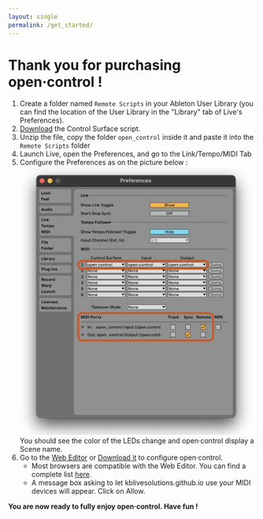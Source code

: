 ```yaml
---
layout: single
permalink: /get_started/
---
```

<!-- # <span class="bis"> Videos</span> -->

# Thank you for purchasing open·control !

1. Create a folder named `Remote Scripts` in your Ableton User Library (you can find the location of the User Library in the "Library" tab of Live's Preferences).
2. [Download](https://github.com/KBLiveSolutions/open.control-Remote-Script/archive/refs/heads/main.zip) the Control Surface script.
3. Unzip the file, copy the folder `open_control` inside it and paste it into the `Remote Scripts` folder
4. Launch Live, open the Preferences, and go to the Link/Tempo/MIDI Tab
5. Configure the Preferences as on the picture below :
![Preferences](../assets/images/opencontrol_preferences.jpg)
You should see the color of the LEDs change and open·control display a Scene name.
6. Go to the <a href="https://kblivesolutions.github.io/open.control-editor/" target=_blank>Web Editor</a> or [Download it](https://github.com/KBLiveSolutions/open.control-editor/archive/refs/heads/main.zip) to configure open·control.  
    - Most browsers are compatible with the Web Editor. You can find a complete list [here](https://developer.mozilla.org/en-US/docs/Web/API/MIDIAccess#Browser_compatibility).  
    - A message box asking to let kblivesolutions.github.io use your MIDI devices will appear. Click on Allow.  
  
**You are now ready to fully enjoy open·control. Have fun !**